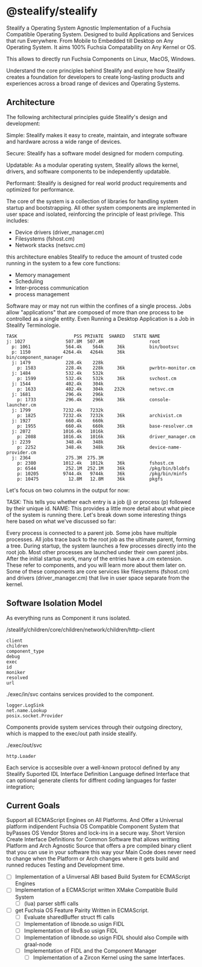 # @stealify/stealify
Stealify a Operating System Agnostic Implementation of a Fuchsia Compatible Operating System. Designed to build Applications and Services that run Everywhere. From Mobile to Embedded till Desktop on Any Operating System. It aims 100% Fuchsia Compatability on Any Kernel or OS.

This allows to directly run Fuchsia Components on Linux, MacOS, Windows.

Understand the core principles behind Stealify and explore how Stealify creates a foundation for developers to create long-lasting products and experiences across a broad range of devices and Operating Systems.

## Architecture
The following architectural principles guide Stealify's design and development:

Simple: Stealify makes it easy to create, maintain, and integrate software and hardware across a wide range of devices.

Secure: Stealify has a software model designed for modern computing.

Updatable: As a modular operating system, Stealify allows the kernel, drivers, and software components to be independently updatable.

Performant: Stealify is designed for real world product requirements and optimized for performance.

The core of the system is a collection of libraries for handling system startup and bootstrapping. 
All other system components are implemented in user space and isolated, reinforcing the principle of least privilege. 
This includes:

- Device drivers (driver_manager.cm)
- Filesystems (fshost.cm)
- Network stacks (netsvc.cm)

this architecture enables Stealify to reduce the amount of trusted code running in the system to a few core functions:

- Memory management
- Scheduling
- Inter-process communication
- process management

Software may or may not run within the confines of a single process. Jobs allow "applications" that are composed of more than one process to be controlled as a single entity. Even Running a Desktop Application is a Job in Stealify Terminologie.

```
TASK                     PSS PRIVATE  SHARED   STATE NAME
j: 1027               507.8M  507.4M                 root
  p: 1061             564.4k    564k     36k         bin/bootsvc
  p: 1150            4264.4k   4264k     36k         bin/component_manager
  j: 1479             228.4k    228k
    p: 1583           228.4k    228k     36k         pwrbtn-monitor.cm
  j: 1484             532.4k    532k
    p: 1599           532.4k    532k     36k         svchost.cm
  j: 1544             402.4k    304k
    p: 1633           402.4k    304k    232k         netsvc.cm
  j: 1681             296.4k    296k
    p: 1733           296.4k    296k     36k         console-launcher.cm
  j: 1799            7232.4k   7232k
    p: 1825          7232.4k   7232k     36k         archivist.cm
  j: 1927             660.4k    660k
    p: 1955           660.4k    660k     36k         base-resolver.cm
  j: 2072            1016.4k   1016k
    p: 2088          1016.4k   1016k     36k         driver_manager.cm
  j: 2239             348.4k    348k
    p: 2252           348.4k    348k     36k         device-name-provider.cm
  j: 2364             275.3M  275.3M
    p: 2380          1012.4k   1012k     36k         fshost.cm
    p: 6544           252.1M  252.1M     36k         /pkg/bin/blobfs
    p: 10205         9744.4k   9744k     36k         /pkg/bin/minfs
    p: 10475           12.8M   12.8M     36k         pkgfs
```
Let's focus on two columns in the output for now:

TASK: This tells you whether each entry is a job (j) or process (p) followed by their unique id.
NAME: This provides a little more detail about what piece of the system is running there.
Let's break down some interesting things here based on what we've discussed so far:

Every process is connected to a parent job. Some jobs have multiple processes.
All jobs trace back to the root job as the ultimate parent, forming a tree.
During startup, the system launches a few processes directly into the root job. Most other processes are launched under their own parent jobs.
After the initial startup work, many of the entries have a .cm extension. These refer to components, and you will learn more about them later on.
Some of these components are core services like filesystems (fshost.cm) and drivers (driver_manager.cm) that live in user space separate from the kernel.

## Software Isolation Model
As everything runs as Component it runs isolated.

/stealify/children/core/children/network/children/http-client
```
client
children
component_type
debug
exec
id
moniker
resolved
url
```

./exec/in/svc contains services provided to the component.
```
logger.LogSink
net.name.Lookup
posix.socket.Provider
```

Components provide system services through their outgoing directory, which is mapped to the exec/out path inside stealify. 

./exec/out/svc 
```
http.Loader
```
Each service is accsesible over a well-known protocol defined by any Stealify Suported IDL Interface Definition Language defined Interface that
can optional generate clients for diffrent coding languages for faster integration;

## Current Goals
Support all ECMAScript Engines on All Platforms. And Offer a Universal platform indipendent Fuchsia OS Compatible Component System that byPasses OS Vendor Stores and lock-ins in a secure way. Short Version Create Interface Definitions for Common Software that allows writting Platform and Arch Agnostic Source that offers a pre compiled binary client that you can use in your software this way your Main Code does never need to change when the Platform or Arch changes where it gets build and runned reduces Testing and Development time.
- [ ] Implementation of a Uinversal ABI based Build System for ECMAScript Engines
- [ ] Implementation of a ECMAScript written XMake Compatible Build System
  - [ ] (lua) parser sbffi calls 
- [ ] get Fuchsia OS Feature Pairity Written in ECMAScript. 
  - [ ] Evaluate sharedBuffer struct ffi calls 
  - [ ] Implementation of libnode.so usign FIDL 
  - [ ] Implementation of libv8.so usign FIDL
  - [ ] Implementation of libnode.so usign FIDL should also Compile with graal-node
  - [ ] Implementation of FIDL and the Component Manager
    - [ ] Implementation of a Zircon Kernel using the same Interfaces.
